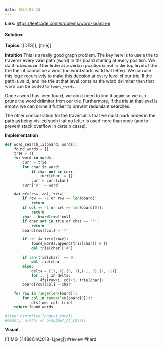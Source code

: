 ```yaml
---
date: 2024-05-15
---
```

**Link:** https://leetcode.com/problems/word-search-ii
#### Solution:

**Topics**: [[DFS]], [[trie]]

**Intuition**
This is a really good graph problem. The key here is to use a trie to traverse every valid path (word) in the board starting at every position. We do this because if the letter at a certain position is not in the top level of the trie then it cannot be a word (no word starts with that letter). We can use this logic recursively to make this decision at every level of our trie. If the path is valid, and the trie at that level contains the word delimiter then that word can be added to `found_words`.

Once a word has been found, we don't need to find it again so we can prune the word delimiter from our trie. Furthermore, if the trie at that level is empty, we can prune it further to prevent redundant searches. 

The other consideration for the traversal is that we must mark nodes in the path as being visited such that no letter is used more than once (and to prevent stack overflow in certain cases).

**Implementation**
```python
def word_search_ii(board, words):
	found_words = []
	trie = {}
	for word in words:
		curr = trie
		for char in word:
			if char not in curr:
				curr[char] = {}
			curr = curr[char]
		curr['#'] = word

	def dfs(row, col, trie):
		if row == -1 or row == len(board):
			return
		if col == -1 or col == len(board[0]):
			return
		char = board[row][col]
		if char not in trie or char == '*':
			return
		board[row][col] = '*'

		if '#' in trie[char]:
			found_words.append(trie[char]['#'])
			del trie[char]['#']
			
		if len(trie[char]) == 0:
			del trie[char]
		else:
			delta = [(1, 0),(0, 1),(-1, 0),(0, -1)]
			for i, j in delta:
				dfs(row+i, col+j, trie[char])
		board[row][col] = char

	for row in range(len(board)):
		for col in range(len(board[0])):
			dfs(row, col, trie)
	return found_words

#time: o(n*m*len(longest_word))
#memory: o(m*n) or o(nubmer_of_chars)
```


**Visual** 

![[IMG_51488C1A2018-1.jpeg]]
#review 
#hard 

